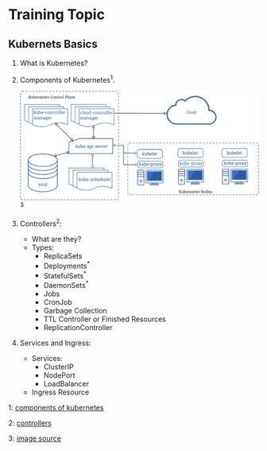 # Training Topic

## Kubernets Basics

1. What is Kubernetes?
   
2. Components of Kubernetes<sup>1</sup>.

   ![image of components](images/components-of-kubernetes.png)<sup>3</sup>

3. Controllers<sup>2</sup>:
   - What are they?
   - Types:
     - ReplicaSets
     - Deployments<sup>\*</sup>
     - StatefulSets<sup>\*</sup>
     - DaemonSets<sup>\*</sup>
     - Jobs
     - CronJob
     - Garbage Collection
     - TTL Controller or Finished Resources
     - ReplicationController

4. Services and Ingress:
   - Services:
     - ClusterIP 
     - NodePort
     - LoadBalancer
   - Ingress Resource
   
   
1: [components of kubernetes](https://kubernetes.io/docs/concepts/overview/components/)

2: [controllers](https://kubernetes.io/docs/concepts/workloads/controllers/)

3: [image source](https://kubernetes.io/docs/concepts/overview/components/)
